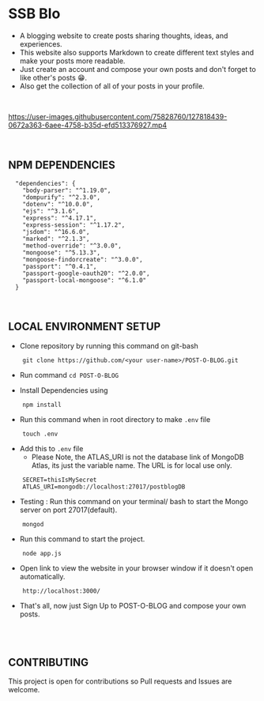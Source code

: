 # SSB Blo
- A blogging website to create posts sharing thoughts, ideas, and experiences.
- This website also supports Markdown to create different text styles and make your posts more readable.
- Just create an account and compose your own posts and don't forget to like other's posts 😁.
- Also get the collection of all of your posts in your profile.

<br>

https://user-images.githubusercontent.com/75828760/127818439-0672a363-6aee-4758-b35d-efd513376927.mp4

<br />



## NPM DEPENDENCIES
```
  "dependencies": {
    "body-parser": "^1.19.0",
    "dompurify": "^2.3.0",
    "dotenv": "^10.0.0",
    "ejs": "^3.1.6",
    "express": "^4.17.1",
    "express-session": "^1.17.2",
    "jsdom": "^16.6.0",
    "marked": "^2.1.3",
    "method-override": "^3.0.0",
    "mongoose": "^5.13.3",
    "mongoose-findorcreate": "^3.0.0",
    "passport": "^0.4.1",
    "passport-google-oauth20": "^2.0.0",
    "passport-local-mongoose": "^6.1.0"
  }
```
<br>

## LOCAL ENVIRONMENT SETUP
- Clone repository by running this command on git-bash
```
    git clone https://github.com/<your user-name>/POST-O-BLOG.git
```

- Run command `cd POST-O-BLOG`

- Install Dependencies using
```
    npm install
```

- Run this command when in root directory to make `.env` file
```
    touch .env
```

- Add this to `.env` file
    - Please Note, the ATLAS_URI is not the database link of MongoDB Atlas, its just the variable name. The URL is for local use only.
```
    SECRET=thisIsMySecret
    ATLAS_URI=mongodb://localhost:27017/postblogDB
```

- Testing : Run this command on your terminal/ bash to start the Mongo server on port 27017(default).
```
    mongod
```

- Run this command to start the project.
```
    node app.js
```

- Open link to view the website in your browser window if it doesn't open automatically.
```
    http://localhost:3000/
``` 
- That's all, now just Sign Up to POST-O-BLOG and compose your own posts.
<br>
<br>



## CONTRIBUTING
This project is open for contributions so Pull requests and Issues are welcome.


